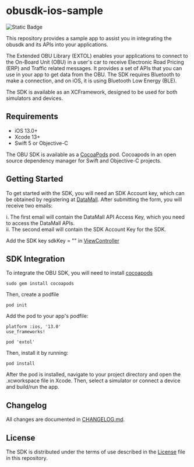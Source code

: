 # obusdk-ios-sample

![Static Badge](https://img.shields.io/badge/release-v1.0.4-blue)

This repository provides a sample app to assist you in integrating the obusdk and its APIs into your applications. 

The Extended OBU Library (EXTOL) enables your applications to connect to the On-Board Unit (OBU) in a user's car to receive Electronic Road Pricing (ERP) and Traffic related messages. It provides a set of APIs that you can use in your app to get data from the OBU. The SDK requires Bluetooth to make a connection, and on iOS, it is using Bluetooth Low Energy (BLE).

The SDK is available as an XCFramework, designed to be used for both simulators and devices. 


## Requirements
- iOS 13.0+
- Xcode 13+ 
- Swift 5 or Objective-C

The OBU SDK is available as a [CocoaPods](https://cocoapods.org/) pod. Cocoapods in an open source dependency manager for Swift and Objective-C projects.

## Getting Started
To get started with the SDK, you will need an SDK Account key, which can be obtained by registering at [DataMall](https://datamall.lta.gov.sg/content/datamall/en/request-for-api.html). After submitting the form, you will receive two emails:

i. The first email will contain the DataMall API Access Key, which you need to access the DataMall APIs.<br/>
ii. The second email will contain the SDK Account Key for the SDK.

Add the SDK key sdkKey = "<SDK Account Key>" in [ViewController](obusdk-ios-sample/ViewController.swift)

## SDK Integration
To integrate the OBU SDK, you will need to install [cocoapods](https://cocoapods.org/)

```
sudo gem install cocoapods
```
Then, create a podfile
```
pod init
```

Add the pod to your app's podfile:

```
platform :ios, '13.0'
use_frameworks!

pod 'extol'
```
Then, install it by running:

```
pod install
```

After the pod is installed, navigate to your project directory and open the .xcworkspace file in Xcode. Then, select a simulator or connect a device and build/run the app.

## Changelog 
All changes are documented in [CHANGELOG.md](CHANGELOG.md).

## License
The SDK is distributed under the terms of use described in the [License](LICENSE) file in this repository.
